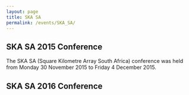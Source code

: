 ```yaml
---
layout: page
title: SKA SA 
permalink: /events/SKA_SA/
---
```


## SKA SA 2015 Conference
The SKA SA (Square Kilometre Array South Africa) conference was held from Monday 30 November 2015 to Friday 4 December 2015.

## SKA SA 2016 Conference